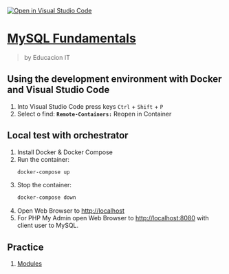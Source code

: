 [![Open in Visual Studio Code](https://open.vscode.dev/badges/open-in-vscode.svg)](https://open.vscode.dev/ChristianGrimberg/mysql-php-fundamentals)
# [MySQL Fundamentals](https://www.educacionit.com/curso-de-introduccion-sql)
> by Educacion IT
## Using the development environment with Docker and Visual Studio Code
1. Into Visual Studio Code press keys `Ctrl` + `Shift` + `P`
1. Select o find: __`Remote-Containers:`__ Reopen in Container
## Local test with orchestrator
1. Install Docker & Docker Compose
1. Run the container:
    ```bash
    docker-compose up
    ```
1. Stop the container:
    ```bash
    docker-compose down
    ```
1. Open Web Browser to [http://localhost](http://127.0.0.1)
1. For PHP My Admin open Web Browser to [http://localhost:8080](http://localhost:8080) with client user to MySQL.
## Practice
1. [Modules](db/modulos/README.md)